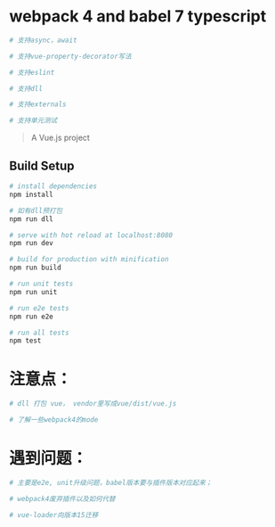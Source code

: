# webpack 4 and babel 7 typescript

``` bash
# 支持async，await

# 支持vue-property-decorator写法

# 支持eslint

# 支持dll

# 支持externals

# 支持单元测试
```

> A Vue.js project

## Build Setup

``` bash
# install dependencies
npm install

# 如有dll预打包
npm run dll

# serve with hot reload at localhost:8080
npm run dev

# build for production with minification
npm run build

# run unit tests
npm run unit

# run e2e tests
npm run e2e

# run all tests
npm test

```

# 注意点：

``` bash
# dll 打包 vue， vendor里写成vue/dist/vue.js

# 了解一些webpack4的mode
```

# 遇到问题：
``` bash
# 主要是e2e, unit升级问题，babel版本要与插件版本对应起来；

# webpack4废弃插件以及如何代替

# vue-loader向版本15迁移
```
